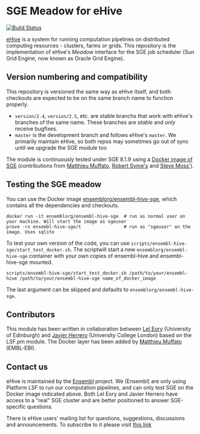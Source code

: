 
SGE Meadow for eHive
====================

[![Build Status](https://travis-ci.org/Ensembl/ensembl-hive-sge.svg?branch=version/2.5)](https://travis-ci.org/Ensembl/ensembl-hive-sge)

[eHive](https://travis-ci.org/Ensembl/ensembl-hive) is a system for running computation pipelines on distributed computing resources - clusters, farms or grids.
This repository is the implementation of eHive's _Meadow_ interface for the SGE job scheduler (Sun Grid Engine, now
known as Oracle Grid Engine).


Version numbering and compatibility
-----------------------------------

This repository is versioned the same way as eHive itself, and both
checkouts are expected to be on the same branch name to function properly.
* `version/2.4`, `version/2.5`, etc. are stable branchs that work with eHive's
  branches of the same name. These branches are _stable_ and _only_ receive bugfixes.
* `master` is the development branch and follows eHive's `master`. We
  primarily maintain eHive, so both repos may sometimes go out of sync
  until we upgrade the SGE module too

The module is continuously tested under SGE 8.1.9 using a [Docker image of
SGE](https://hub.docker.com/r/robsyme/docker-sge) (contributions from
[Matthieu Muffato](https://github.com/muffato), [Robert
Syme's](https://github.com/robsyme) and [Steve
Moss'](https://github.com/gawbul)).


Testing the SGE meadow
----------------------

You can use the Docker image
[ensemblorg/ensembl-hive-sge](https://hub.docker.com/r/ensemblorg/ensembl-hive-sge),
which contains all the dependencies and checkouts.

```
docker run -it ensemblorg/ensembl-hive-sge  # run as normal user on your machine. Will start the image as sgeuser
prove -rv ensembl-hive-sge/t                # run as "sgeuser" on the image. Uses sqlite
```

To test your own version of the code, you can use
`scripts/ensembl-hive-sge/start_test_docker.sh`.
The scriptwill start a new ``ensemblorg/ensembl-hive-sge`` container with
your own copies of ensembl-hive and ensembl-hive-sge mounted.

```
scripts/ensembl-hive-sge/start_test_docker.sh /path/to/your/ensembl-hive /path/to/your/ensembl-hive-sge name_of_docker_image

```

The last argument can be skipped and defaults to `ensemblorg/ensembl-hive-sge`.

Contributors
------------

This module has been written in collaboration between [Lel
Eory](https://github.com/eorylel) (University of Edinburgh) and [Javier
Herrero](https://github.com/jherrero) (University College London) based on
the LSF.pm module. The Docker layer has been added by [Matthieu
Muffato](https://github.com/muffato) (EMBL-EBI).


Contact us
----------

eHive is maintained by the [Ensembl](http://www.ensembl.org/info/about/) project.
We (Ensembl) are only using Platform LSF to run our computation
pipelines, and can only test SGE on the Docker image indicated above.
Both Lel Eory and Javier Herrero have access to a "real" SGE cluster and
are better positioned to answer SGE-specific questions.

There is eHive users' mailing list for questions, suggestions, discussions and announcements.
To subscribe to it please visit [this link](http://listserver.ebi.ac.uk/mailman/listinfo/ehive-users)

